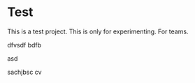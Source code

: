
# Test
This is a test project. This is only for experimenting.
For teams.


dfvsdf bdfb

asd

sachjbsc
cv
